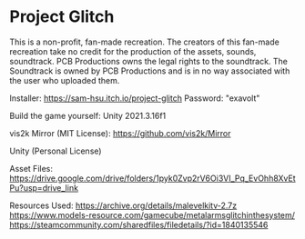 # Project Glitch
This is a non-profit, fan-made recreation.
The creators of this fan-made recreation take no credit for the production of the assets, sounds, soundtrack.
PCB Productions owns the legal rights to the soundtrack.
The Soundtrack is owned by PCB Productions and is in no way associated with the user who uploaded them.

Installer:
https://sam-hsu.itch.io/project-glitch
Password: "exavolt"

Build the game yourself:
Unity 2021.3.16f1

vis2k Mirror (MIT License): https://github.com/vis2k/Mirror

Unity (Personal License)

Asset Files:
https://drive.google.com/drive/folders/1pyk0Zvp2rV6Oi3VI_Pq_EvOhh8XvEtPu?usp=drive_link

Resources Used:
https://archive.org/details/malevelkitv-2.7z
https://www.models-resource.com/gamecube/metalarmsglitchinthesystem/
https://steamcommunity.com/sharedfiles/filedetails/?id=1840135546
